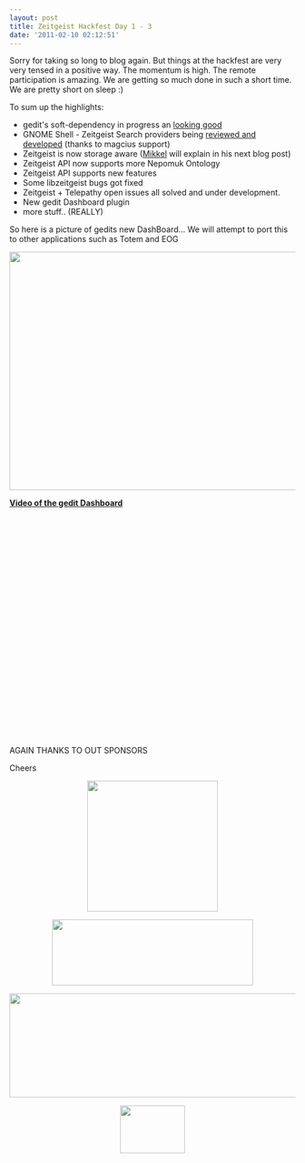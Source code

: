 ```yaml
---
layout: post
title: Zeitgeist Hackfest Day 1 - 3
date: '2011-02-10 02:12:51'
---
```


<p style="text-align: left;">Sorry for taking so long to blog again. But things at the hackfest are very very tensed in a positive way. The momentum is high. The remote participation is amazing. We are getting so much done in such a short time. We are pretty short on sleep :)</p>
<p style="text-align: left;">To sum up the highlights:</p>

<ul>
	<li>gedit's soft-dependency in progress an <a href="https://bugzilla.gnome.org/show_bug.cgi?id=641774">looking good</a></li>
	<li>GNOME Shell - Zeitgeist Search providers being <a href="https://bugzilla.gnome.org/show_bug.cgi?id=640659">reviewed and developed</a> (thanks to magcius support)</li>
	<li>Zeitgeist is now storage aware (<a href="http://grillbar.org">Mikkel</a> will explain in his next blog post)</li>
	<li>Zeitgeist API now supports more Nepomuk Ontology</li>
	<li>Zeitgeist API supports new features</li>
	<li>Some libzeitgeist bugs got fixed</li>
	<li>Zeitgeist + Telepathy open issues all solved and under development.</li>
	<li>New gedit Dashboard plugin</li>
	<li>more stuff.. (REALLY)</li>
</ul>
So here is a picture of gedits new DashBoard... We will attempt to port this to other applications such as Totem and EOG

<a href="http://geekyogre.com/content/images/2011/02/Screenshot.png"><img class="alignnone size-large wp-image-1856" title="Screenshot" src="http://geekyogre.com/content/images/2011/02/Screenshot-1024x671.png" alt="" width="640" height="419" /></a>

<a href="http://www.youtube.com/watch?v=YZFSkhA5BiM"><strong>Video of the gedit Dashboard</strong></a>

<object classid="clsid:d27cdb6e-ae6d-11cf-96b8-444553540000" width="480" height="390" codebase="http://download.macromedia.com/pub/shockwave/cabs/flash/swflash.cab#version=6,0,40,0"><param name="allowFullScreen" value="true" /><param name="allowscriptaccess" value="always" /><param name="src" value="http://www.youtube.com/v/YZFSkhA5BiM?fs=1&amp;hl=en_US" /><param name="allowfullscreen" value="true" /><embed type="application/x-shockwave-flash" width="480" height="390" src="http://www.youtube.com/v/YZFSkhA5BiM?fs=1&amp;hl=en_US" allowscriptaccess="always" allowfullscreen="true"></embed></object>

AGAIN THANKS TO OUT SPONSORS

Cheers
<p style="text-align: center;"><a href="http://geekyogre.com/content/images/2011/02/sponsored-badge-shadow.png">
<img title="sponsored-badge-shadow" src="http://geekyogre.com/content/images/2011/02/sponsored-badge-shadow.png" alt="" width="230" height="230" /></a></p>
<p style="text-align: center;"><a href="http://geekyogre.com/content/images/2011/02/collabora-logo-small.png"><img title="collabora-logo-small" src="http://geekyogre.com/content/images/2011/02/collabora-logo-small.png" alt="" width="354" height="116" /></a></p>
<p style="text-align: center;"><a href="http://geekyogre.com/content/images/2011/02/en.png"><img title="en" src="http://geekyogre.com/content/images/2011/02/en.png" alt="" width="1042" height="183" /></a></p>
<p style="text-align: center;"><a href="http://geekyogre.com/content/images/2011/02/incuba_logo.gif"><img title="incuba_logo" src="http://geekyogre.com/content/images/2011/02/incuba_logo.gif" alt="" width="114" height="84" /></a></p>